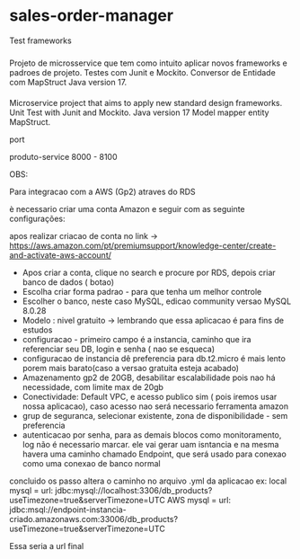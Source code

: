 # sales-order-manager
 Test frameworks

#####  #####
Projeto de microsservice que tem como intuito aplicar novos frameworks e padroes de projeto.
Testes com Junit e Mockito.
Conversor de Entidade com MapStruct
Java version 17.

#### #####
Microservice project that aims to apply new standard design frameworks.
Unit Test with Junit and Mockito.
Java version 17
Model mapper entity MapStruct.

port

produto-service
8000 - 8100



OBS: 

Para integracao com a AWS (Gp2) atraves do RDS

è necessario criar uma conta Amazon e seguir com as seguinte configurações:

apos realizar criacao de conta no link -> https://aws.amazon.com/pt/premiumsupport/knowledge-center/create-and-activate-aws-account/

 * Apos criar a conta, clique no search e procure por RDS, depois criar banco de dados ( botao)
 * Escolha criar forma padrao - para que tenha um melhor controle
 * Escolher o banco, neste caso MySQL, edicao community versao MySQL 8.0.28
 * Modelo : nivel gratuito -> lembrando que essa aplicacao é para fins de estudos
 * configuracao - primeiro campo é a instancia, caminho que ira referenciar seu DB, login e senha ( nao se esqueca)
 * configuracao de instancia dê preferencia para  db.t2.micro é mais lento porem mais barato(caso a versao gratuita esteja acabado)
 * Amazenamento gp2 de 20GB, desabilitar escalabilidade pois nao há necessidade, com limite max de 20gb
 * Conectividade: Default VPC, e acesso publico sim ( pois iremos usar nossa aplicacao), caso acesso nao será necessario ferramenta amazon
 * grup  de seguranca, selecionar existente, zona de disponibilidade - sem preferencia
 * autenticacao por senha, para as demais blocos como monitoramento, log não é necessario marcar.
ele vai gerar uam isntancia e na mesma havera uma caminho chamado Endpoint, que será usado para conexao como uma conexao de banco normal


concluido os passo altera o caminho no arquivo .yml da aplicacao 
ex: 
local mysql =  url: jdbc:mysql://localhost:3306/db_products?useTimezone=true&serverTimezone=UTC
AWS mysql  = url: jdbc:msql://endpoint-instancia-criado.amazonaws.com:33006/db_products?useTimezone=true&serverTimezone=UTC


Essa seria a url final